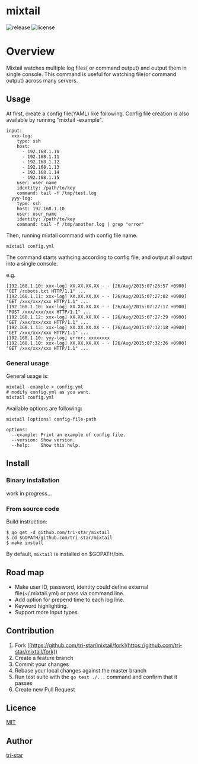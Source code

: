 mixtail
===================================

![release](http://img.shields.io/github/release/tri-star/mixtail.svg?style=flat-square)
![license](http://img.shields.io/badge/license-MIT-blue.svg?style=flat-square)

# Overview
Mixtail watches multiple log files( or command output) and output them in single console.
This command is useful for watching file(or command output) across many servers.


## Usage
At first, create a config file(YAML) like following.
Config file creation is also available by running "mixtail -example".

```
input:
  xxx-log:
    type: ssh
    host: 
      - 192.168.1.10
      - 192.168.1.11
      - 192.168.1.12
      - 192.168.1.13
      - 192.168.1.14
      - 192.168.1.15
    user: user_name
    identity: /path/to/key
    command: tail -f /tmp/test.log
  yyy-log:
    type: ssh
    host: 192.168.1.10
    user: user_name
    identity: /path/to/key
    command: tail -f /tmp/another.log | grep "error"
```

Then, running mixtail command with config file name.

```
mixtail config.yml
```

The command starts wathcing according to config file,
and output all output into a single console.

e.g.

```
[192.168.1.10: xxx-log] XX.XX.XX.XX - - [26/Aug/2015:07:26:57 +0900] "GET /robots.txt HTTP/1.1" ...
[192.168.1.11: xxx-log] XX.XX.XX.XX - - [26/Aug/2015:07:27:02 +0900] "GET /xxx/xxx/xxx HTTP/1.1" ...
[192.168.1.10: xxx-log] XX.XX.XX.XX - - [26/Aug/2015:07:27:17 +0900] "POST /xxx/xxx/xxx HTTP/1.1" ...
[192.168.1.12: xxx-log] XX.XX.XX.XX - - [26/Aug/2015:07:27:29 +0900] "GET /xxx/xxx/xxx HTTP/1.1" ...
[192.168.1.13: xxx-log] XX.XX.XX.XX - - [26/Aug/2015:07:32:18 +0900] "GET /xxx/xxx/xxx HTTP/1.1" ...
[192.168.1.10: yyy-log] error: xxxxxxxx
[192.168.1.10: xxx-log] XX.XX.XX.XX - - [26/Aug/2015:07:32:26 +0900] "GET /xxx/xxx/xxx HTTP/1.1" ...
```


### General usage
General usage is:

```
mixtail -example > config.yml
# modify config.yml as you want.
mixtail config.yml
```

Available options are following:

```
mixtail [options] config-file-path

options:
  --example: Print an example of config file.
  --version: Show version.
  --help:    Show this help.
```
 
## Install

### Binary installation

work in progress...


### From source code

Build instruction: 

```
$ go get -d github.com/tri-star/mixtail
$ cd $GOPATH/github.com/tri-star/mixtail
$ make install
```

By default, `mixtail` is installed on $GOPATH/bin.


## Road map

* Make user ID, password, identity could define external file(~/.mixtail.yml) or pass via command line. 
* Add option for prepend time to each log line.
* Keyword highlighting.
* Support more input types.

## Contribution

1. Fork ([https://github.com/tri-star/mixtail/fork](https://github.com/tri-star/mixtail/fork))
2. Create a feature branch
3. Commit your changes
4. Rebase your local changes against the master branch
5. Run test suite with the `go test ./...` command and confirm that it passes
6. Create new Pull Request

## Licence

[MIT](https://github.com/tri-star/mixtail/blob/master/LICENSE)

## Author

[tri-star](https://github.com/tri-star)
